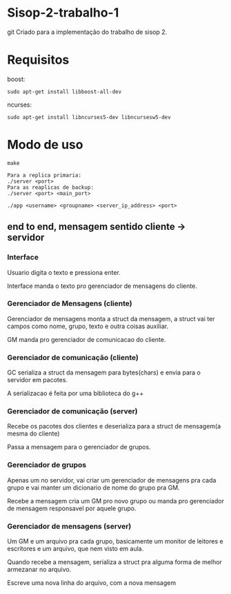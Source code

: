 # Sisop-2-trabalho-1

git Criado para a implementação do trabalho de sisop 2.

# Requisitos

boost:
```
sudo apt-get install libboost-all-dev
```
ncurses:
```
sudo apt-get install libncurses5-dev libncursesw5-dev
```

# Modo de uso

```
make

Para a replica primaria:
./server <port>
Para as reaplicas de backup:
./server <port> <main_port>

./app <username> <groupname> <server_ip_address> <port>
```




## end to end, mensagem sentido cliente -> servidor

### Interface
Usuario digita o texto e pressiona enter. 

Interface manda o texto pro gerenciador de mensagens do cliente.

### Gerenciador de Mensagens (cliente)
Gerenciador de mensagens monta a struct da mensagem, a struct vai ter campos como nome, grupo, texto e outra coisas auxiliar.

GM manda pro gerenciador de comunicacao do cliente.

### Gerenciador de comunicação (cliente)
GC serializa a struct da mensagem para bytes(chars) e envia para o servidor em pacotes.

A serializacao é feita por uma biblioteca do g++

### Gerenciador de comunicação (server)
Recebe os pacotes dos clientes e deserializa para a struct de mensagem(a mesma do cliente)

Passa a mensagem para o gerenciador de grupos.

### Gerenciador de grupos
Apenas um no servidor, vai criar um gerenciador de mensagens pra cada grupo e vai manter um dicionario de nome do grupo pra GM.

Recebe a mensagem cria um GM pro novo grupo ou manda pro gerenciador de mensagem responsavel por aquele grupo.

### Gerenciador de mensagens (server)
Um GM e um arquivo pra cada grupo, basicamente um monitor de leitores e escritores e um arquivo, que nem visto em aula.

Quando recebe a mensagem, serializa a struct pra alguma forma de melhor armezanar no arquivo.

Escreve uma nova linha do arquivo, com a nova mensagem
